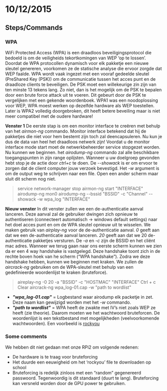 # 10/12/2015

## Steps/Commands

### **WPA**
WiFi Protected Access (WPA) is een draadloos beveiligingsprotocol die bedoeld is om de veiligheids tekortkomingen van WEP ‘op te lossen’. Doordat de WPA protocollen dynamisch voor elk pakketje een nieuwe sleutel genereren, voorkomen ze de statische analyse die ervoor zorgde dat WEP faalde.
WPA wordt vaak ingezet met een vooraf gedeelde sleutel (PreShared Key (PSK)) om de communicatie tussen het acces punt en de draadloze clients te beveiligen. De PSK moet een willekeurige zin zijn van ten minste 13 tekens lang. Zo niet, dan is het mogelijk om de PSK te bepalen door een brute force attack uit te voeren. Dit gebeurt door de PSK te vergelijken met een gekende woordenboek. WPA1 was een noodoplossing voor WEP, WPA moest werken op dezelfde hardware als WEP toestellen. Later is  WPA2 volledig doorgebroken, dit heeft betere beveiling maar is niet meer compatibel met de oudere hardware!

**Venster 1**
De eerste stap is om een monitor interface te creëren met behulp van het *airmon-ng* commando. Monitor interface betekend dat hij de pakketjes die niet voor hem bestemt zijn toch zal deencapsuleren. Nu kun je dus de data van heel het draadloos netwerk zijn! Voordat u de monitor interface mode start moet de netwerkbeheerder service stopgezet worden. Nu kunnen we beginnen. het *airodump-ng* commando zal alle beschikbare toegangspunten in zijn range oplijsten. Wanneer u uw doelgroep gevonden hebt stop je de actie door *ctrl+c* te doen.
De *--showack* is er om ervoor te zorgen dat de client computer jouw verzoek bevestigd.  Het *-w* argument is om de output weg te schrijven naar een file. Open een ander scherm maar sluit dit scherm nog niet. 
> service network-manager stop
> airmon-ng start "INTERFACE"
> airodump-ng mon0
> airodump-ng --bssid "BSSID" -c "Channel" --showack -w wpa_log "INTERFACE"


**Nieuw venster**
In dit venster zullen we een de-authenticatie aanval lanceren. Deze aanval zal de gebruiker dwingen zich opnieuw te authentiseren (connecteert automatisch -> windows default settings) naar het doel acces punt en om de WPA sleutel opnieuw uit te wisselen. We maken gebruik van *airplay-ng* voor de de-authenticatie aanval. *0* geeft aan dat we een de-authenticatie aanval lanceren. *20* geeft aan dat we 20 de-authenticatie pakketjes versturen. De *-a* en *-c* zijn de BSSID en het cliënt mac adres.
Wanneer we terug gaan naar ons eerste scherm kunnen we zien da er een 4 way handshake is vastgelegd. Deze handshake toont zich in de rechte boven hoek van he scherm (“WPA handshake”).
Zodra we deze handshake hebben, kunnen we beginnen met kraken. We zullen de *aircrack-ng* gebruiken om de WPA-sleutel met behulp van een gedefinieerde woordenlijst te kraken (bruteforce).

> aireplay-ng -0 20 -a "BSSID" -c "HOSTMAC" "INTERFACE"
> Ctrl + c
> Clear
> aircrack-ng wpa_log-01.cap -w "path to wordlist"

* ***"wpa_log-01.cap"*** = Logbestand waar airodump elk packetje in zet. Deze naam kan gewijzigd worden met het *-w* commando.
* ***"path to wordlist"*** = WPA heeft de zwakte met IV’s niet zoals WEP ze heeft (zie theorie). Daarom moeten we het wachtwoord bruteforcen. De woordenlijst is een tekstbestand met mogelijkheden (veelvoorkomende wachtwoorden). Een voorbeeld is [rockyou](http://scrapmaker.com/download/data/wordlists/dictionaries/rockyou.txt)

### Some comments

We hebben dit niet gedaan met onze RPi2 om volgende redenen:
* De hardware is te traag voor bruteforcing
* Het duurde een eeuwigheid om het ‘rockyou’ file te downloaden op school
* Bruteforcing is redelijk zinloos met een “random” gegenereerd passwoord. Tegenwoordig is dit standaard (duurt te lang).
Bruteforcing kan versneld worden door de GPU power te gebruiken.

